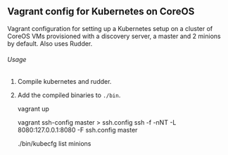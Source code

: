 ## Vagrant config for Kubernetes on CoreOS

Vagrant configuration for setting up a Kubernetes setup on a cluster of CoreOS VMs provisioned with a discovery server, a master and 2 minions by default. Also uses Rudder.

###### Usage

1. Compile kubernetes and rudder.
2. Add the compiled binaries to `./bin`.

    vagrant up

    vagrant ssh-config master > ssh.config
    ssh -f -nNT -L 8080:127.0.0.1:8080 -F ssh.config master

    ./bin/kubecfg list minions
